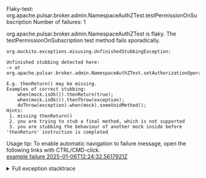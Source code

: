         
Flaky-test: org.apache.pulsar.broker.admin.NamespaceAuthZTest.testPermissionOnSubscription
Number of failures: 1

org.apache.pulsar.broker.admin.NamespaceAuthZTest is flaky. The testPermissionOnSubscription test method fails sporadically.

```
org.mockito.exceptions.misusing.UnfinishedStubbingException:

Unfinished stubbing detected here:
-> at org.apache.pulsar.broker.admin.NamespaceAuthZTest.setAuthorizationOperationChecker(NamespaceAuthZTest.java:151)

E.g. thenReturn() may be missing.
Examples of correct stubbing:
    when(mock.isOk()).thenReturn(true);
    when(mock.isOk()).thenThrow(exception);
    doThrow(exception).when(mock).someVoidMethod();
Hints:
 1. missing thenReturn()
 2. you are trying to stub a final method, which is not supported
 3. you are stubbing the behaviour of another mock inside before 'thenReturn' instruction is completed

```

Usage tip: To enable automatic navigation to failure message, open the following links with CTRL/CMD-click.  
[example failure 2025-01-06T12:24:32.5617921Z](https://github.com/apache/pulsar/actions/runs/12632252855/job/35195961784#step:10:918)  


<details>
<summary>Full exception stacktrace</summary>
<code><pre>
org.mockito.exceptions.misusing.UnfinishedStubbingException:

Unfinished stubbing detected here:
-> at org.apache.pulsar.broker.admin.NamespaceAuthZTest.setAuthorizationOperationChecker(NamespaceAuthZTest.java:151)

E.g. thenReturn() may be missing.
Examples of correct stubbing:
    when(mock.isOk()).thenReturn(true);
    when(mock.isOk()).thenThrow(exception);
    doThrow(exception).when(mock).someVoidMethod();
Hints:
 1. missing thenReturn()
 2. you are trying to stub a final method, which is not supported
 3. you are stubbing the behaviour of another mock inside before 'thenReturn' instruction is completed

	at org.apache.pulsar.broker.authorization.AuthorizationService.allowNamespaceOperationAsync(AuthorizationService.java:651)
	at org.apache.pulsar.broker.admin.NamespaceAuthZTest.setAuthorizationOperationChecker(NamespaceAuthZTest.java:159)
	at org.apache.pulsar.broker.admin.NamespaceAuthZTest.testPermissionOnSubscription(NamespaceAuthZTest.java:676)
	at java.base/jdk.internal.reflect.DirectMethodHandleAccessor.invoke(DirectMethodHandleAccessor.java:103)
	at java.base/java.lang.reflect.Method.invoke(Method.java:580)
	at org.testng.internal.invokers.MethodInvocationHelper.invokeMethod(MethodInvocationHelper.java:139)
	at org.testng.internal.invokers.InvokeMethodRunnable.runOne(InvokeMethodRunnable.java:47)
	at org.testng.internal.invokers.InvokeMethodRunnable.call(InvokeMethodRunnable.java:76)
	at org.testng.internal.invokers.InvokeMethodRunnable.call(InvokeMethodRunnable.java:11)
	at java.base/java.util.concurrent.FutureTask.run(FutureTask.java:317)
	at java.base/java.util.concurrent.ThreadPoolExecutor.runWorker(ThreadPoolExecutor.java:1144)
	at java.base/java.util.concurrent.ThreadPoolExecutor$Worker.run(ThreadPoolExecutor.java:642)
	at java.base/java.lang.Thread.run(Thread.java:1583)

</pre></code>
</details>

